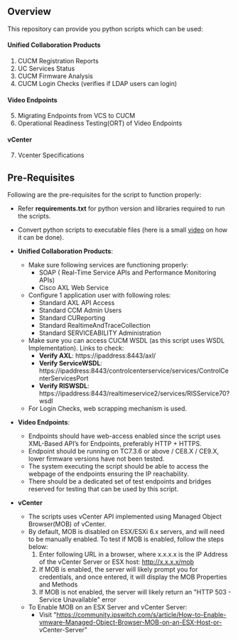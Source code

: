 ## Overview
This repository can provide you python scripts which can be used:

#### Unified Collaboration Products
  1. CUCM Registration Reports
  2. UC Services Status
  3. CUCM Firmware Analysis
  4. CUCM Login Checks (verifies if LDAP users can login)
#### Video Endpoints
  5. Migrating Endpoints from VCS to CUCM
  6. Operational Readiness Testing(ORT) of Video Endpoints
#### vCenter
  7. Vcenter Specifications

## Pre-Requisites
Following are the pre-requisites for the script to function properly:

 - Refer **requirements.txt** for python version and libraries required to run the scripts.
 - Convert python scripts to executable files (here is a small [video](https://www.youtube.com/watch?v=lOIJIk_maO4) on how it can be done).
 - **Unified Collaboration Products**:
    - Make sure following services are functioning properly:
        - SOAP ( Real-Time Service APIs and Performance Monitoring APIs)
        - Cisco AXL Web Service
    - Configure 1 application user with following roles:
        - Standard AXL API Access
        - Standard CCM Admin Users
        - Standard CUReporting
        - Standard RealtimeAndTraceCollection
        - Standard SERVICEABILITY Administration
    - Make sure you can access CUCM WSDL (as this script uses WSDL Implementation). Links to check:
        - **Verify AXL**: https://ipaddress:8443/axl/
        - **Verify ServiceWSDL**: https://ipaddress:8443/controlcenterservice/services/ControlCenterServicesPort
        - **Verify RISWSDL**: https://ipaddress:8443/realtimeservice2/services/RISService70?wsdl
    - For Login Checks, web scrapping mechanism is used.
  
  - **Video Endpoints**:
    - Endpoints should have web-access enabled since the script uses XML-Based API’s for Endpoints, preferably HTTP + HTTPS.
    - Endpoint should be running on TC7.3.6 or above / CE8.X / CE9.X, lower firmware versions have not been tested.
    - The system executing the script should be able to access the webpage of the endpoints ensuring the IP reachability.
    - There should be a dedicated set of test endpoints and bridges reserved for testing that can be used by this script.
 - **vCenter**
    - The scripts uses vCenter API implemented using Managed Object Browser(MOB) of vCenter.
    - By default, MOB is disabled on ESX/ESXi 6.x servers, and will need to be manually enabled.  To test if MOB  is enabled,       follow the steps below:
      1. Enter following URL in a browser, where x.x.x.x is the IP Address of the vCenter Server or ESX host:
          http://x.x.x.x/mob
      2. If MOB is enabled, the server will likely prompt you for credentials, and once entered, it will display the MOB                Properties and Methods
      3. If MOB is not enabled, the server will likely return an "HTTP 503 - Service Unavailable" error
    - To Enable MOB on an ESX Server and vCenter Server:
        - Visit "https://community.ipswitch.com/s/article/How-to-Enable-vmware-Managed-Object-Browser-MOB-on-an-ESX-Host-or-                    vCenter-Server"
